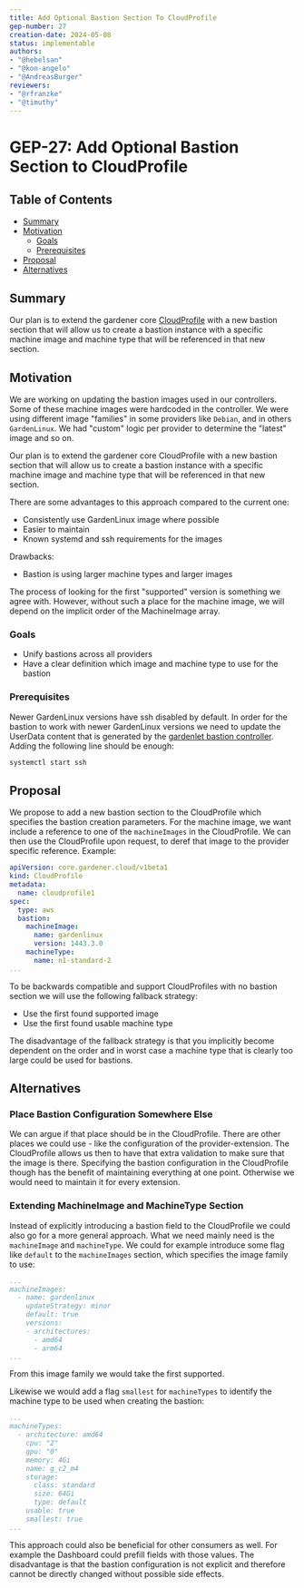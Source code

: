 ```yaml
---
title: Add Optional Bastion Section To CloudProfile
gep-number: 27
creation-date: 2024-05-08
status: implementable
authors:
- "@hebelsan"
- "@kon-angelo"
- "@AndreasBurger"
reviewers:
- "@rfranzke"
- "@timuthy"
---
```


# GEP-27: Add Optional Bastion Section to CloudProfile

## Table of Contents

- [Summary](#summary)
- [Motivation](#motivation)
    - [Goals](#goals)
    - [Prerequisites](#prerequisites)
- [Proposal](#proposal)
- [Alternatives](#alternatives)

## Summary

Our plan is to extend the gardener core [CloudProfile](https://github.com/gardener/gardener/blob/de64bb6ad2ff2e1a3155b44e0e4a1e565b3206b3/docs/api-reference/core.md#cloudprofile) with a new bastion section that will allow us to create a bastion instance with a specific machine image and machine type that will be referenced in that new section.

## Motivation

We are working on updating the bastion images used in our controllers.
Some of these machine images were hardcoded in the controller.
We were using different image "families" in some providers like `Debian`, and in others `GardenLinux`.
We had "custom" logic per provider to determine the "latest" image and so on.

Our plan is to extend the gardener core CloudProfile with a new bastion section that will allow us to create a bastion instance with a specific machine image and machine type that will be referenced in that new section.

There are some advantages to this approach compared to the current one:
- Consistently use GardenLinux image where possible
- Easier to maintain
- Known systemd and ssh requirements for the images

Drawbacks:
- Bastion is using larger machine types and larger images

The process of looking for the first "supported" version is something we agree with.
However, without such a place for the machine image, we will depend on the implicit order of the MachineImage array.

### Goals

- Unify bastions across all providers
- Have a clear definition which image and machine type to use for the bastion

### Prerequisites

Newer GardenLinux versions have ssh disabled by default.
In order for the bastion to work with newer GardenLinux versions we need to update the UserData content that is generated by the [gardenlet bastion controller](https://github.com/gardener/gardener/blob/38143e7b9f4913d6ae11072064bb13a39b2ef17f/pkg/gardenlet/controller/bastion/reconciler.go#L269).
Adding the following line should be enough:
```bash
systemctl start ssh
```

## Proposal

We propose to add a new bastion section to the CloudProfile which specifies the bastion creation parameters.
For the machine image, we want include a reference to one of the `machineImages` in the CloudProfile. We can then use the CloudProfile upon request, to deref that image to the provider specific reference.
Example:
```yaml
apiVersion: core.gardener.cloud/v1beta1
kind: CloudProfile
metadata:
  name: cloudprofile1
spec:
  type: aws
  bastion:
    machineImage:
      name: gardenlinux
      version: 1443.3.0
    machineType:
      name: n1-standard-2
...
```

To be backwards compatible and support CloudProfiles with no bastion section we will use the following fallback strategy:

- Use the first found supported image
- Use the first found usable machine type

The disadvantage of the fallback strategy is that you implicitly become dependent on the order and in worst case a machine type that is clearly too large could be used for bastions.

## Alternatives

### Place Bastion Configuration Somewhere Else

We can argue if that place should be in the CloudProfile.
There are other places we could use - like the configuration of the provider-extension.
The CloudProfile allows us then to have that extra validation to make sure that the image is there.
Specifying the bastion configuration in the CloudProfile though has the benefit of maintaining everything at one point.
Otherwise we would need to maintain it for every extension.

### Extending MachineImage and MachineType Section

Instead of explicitly introducing a bastion field to the CloudProfile we could also go for a more general approach.
What we need mainly need is the `machineImage` and `machineType`.
We could for example introduce some flag like `default` to the `machineImages` section, which specifies the image family to use:
```yaml
...
machineImages:
  - name: gardenlinux
    updateStrategy: minor
    default: true
    versions:
    - architectures:
      - amd64
      - arm64
...
```
From this image family we would take the first supported.

Likewise we would add a flag `smallest` for `machineTypes` to identify the machine type to be used when creating the bastion:
```yaml
...
machineTypes:
  - architecture: amd64
    cpu: "2"
    gpu: "0"
    memory: 4Gi
    name: g_c2_m4
    storage:
      class: standard
      size: 64Gi
      type: default
    usable: true
    smallest: true
...
```

This approach could also be beneficial for other consumers as well.
For example the Dashboard could prefill fields with those values.
The disadvantage is that the bastion configuration is not explicit and therefore cannot be directly changed without possible side effects.
